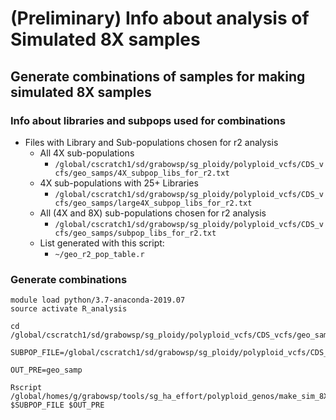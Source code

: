 # (Preliminary) Info about analysis of Simulated 8X samples

## Generate combinations of samples for making simulated 8X samples
### Info about libraries and subpops used for combinations
* Files with Library and Sub-populations chosen for r2 analysis
  * All 4X sub-populations
    * `/global/cscratch1/sd/grabowsp/sg_ploidy/polyploid_vcfs/CDS_vcfs/geo_samps/4X_subpop_libs_for_r2.txt`
  * 4X sub-populations with 25+ Libraries
    * `/global/cscratch1/sd/grabowsp/sg_ploidy/polyploid_vcfs/CDS_vcfs/geo_samps/large4X_subpop_libs_for_r2.txt`
  * All (4X and 8X) sub-populations chosen for r2 analysis
    * `/global/cscratch1/sd/grabowsp/sg_ploidy/polyploid_vcfs/CDS_vcfs/geo_samps/subpop_libs_for_r2.txt`
  * List generated with this script:
    * `~/geo_r2_pop_table.r`
### Generate combinations
```
module load python/3.7-anaconda-2019.07
source activate R_analysis

cd /global/cscratch1/sd/grabowsp/sg_ploidy/polyploid_vcfs/CDS_vcfs/geo_samps

SUBPOP_FILE=/global/cscratch1/sd/grabowsp/sg_ploidy/polyploid_vcfs/CDS_vcfs/geo_samps/4X_subpop_libs_for_r2.txt

OUT_PRE=geo_samp

Rscript /global/homes/g/grabowsp/tools/sg_ha_effort/polyploid_genos/make_sim_8X_combos.r $SUBPOP_FILE $OUT_PRE


```



